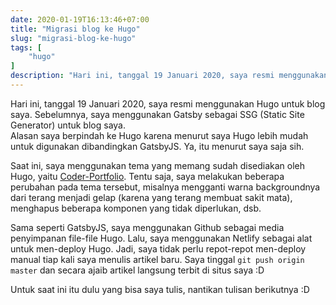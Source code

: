 ```yaml
---
date: 2020-01-19T16:13:46+07:00
title: "Migrasi blog ke Hugo"
slug: "migrasi-blog-ke-hugo"
tags: [
    "hugo"
]
description: "Hari ini, tanggal 19 Januari 2020, saya resmi menggunakan Hugo untuk blog saya"
---
```

Hari ini, tanggal 19 Januari 2020, saya resmi menggunakan Hugo untuk blog saya. Sebelumnya, saya menggunakan Gatsby sebagai SSG (Static Site Generator) untuk blog saya.    
Alasan saya berpindah ke Hugo karena menurut saya Hugo lebih mudah untuk digunakan dibandingkan GatsbyJS. Ya, itu menurut saya saja sih.    

Saat ini, saya menggunakan tema yang memang sudah disediakan oleh Hugo, yaitu [Coder-Portfolio](https://github.com/naro143/hugo-coder-portfolio). Tentu saja, saya melakukan beberapa perubahan pada tema tersebut, misalnya mengganti warna backgroundnya dari terang menjadi gelap (karena yang terang membuat sakit mata), menghapus beberapa komponen yang tidak diperlukan, dsb. 

Sama seperti GatsbyJS, saya menggunakan Github sebagai media penyimpanan file-file Hugo. Lalu, saya menggunakan Netlify sebagai alat untuk men-deploy Hugo. Jadi, saya tidak perlu repot-repot men-deploy manual tiap kali saya menulis artikel baru. Saya tinggal `git push origin master` dan secara ajaib artikel langsung terbit di situs saya :D

Untuk saat ini itu dulu yang bisa saya tulis, nantikan tulisan berikutnya :D